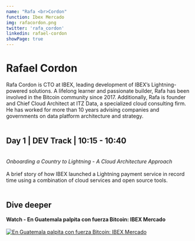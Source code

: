 ```yaml
---
name: "Rafa <br>Cordon"
function: Ibex Mercado
img: rafacordon.png
twitter: 'rafa_cordon'
linkedin: rafael-cordon
showPage: true
---
```


# Rafael Cordon
 
Rafa Cordon is CTO at IBEX, leading development of IBEX’s Lightning-powered solutions. A lifelong learner and passionate builder, Rafa has been involved in the Bitcoin community since 2017. Additionally, Rafa is founder and Chief Cloud Architect at ITZ Data, a specialized cloud consulting firm. He has worked for more than 10 years advising companies and governments on data platform architecture and strategy.
<br><br>

## Day 1 | DEV Track | 10:15 - 10:40
<br>
<i>Onboarding a Country to Lightning - A Cloud Architecture Approach</i><br><br>
A brief story of how IBEX launched a Lightning payment service in record time using a combination of cloud services and open source tools.<br><br>

## Dive deeper


<div class="grid grid-cols-1 md:grid-cols-2 gap-5">
<div class="p-3 my-2">

**Watch - En Guatemala palpita con fuerza Bitcoin: IBEX Mercado** <br><br>
[ ![En Guatemala palpita con fuerza Bitcoin: IBEX Mercado](/content/rafa_satoshi.png)](https://www.youtube.com/watch?v=yN__KO02kBA/)
</div>

</div>

<br>




